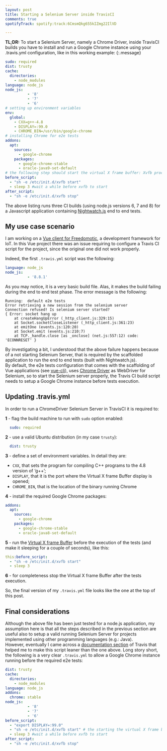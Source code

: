 ```yaml
---
layout: post
title: Starting a Selenium Server inside TravisCI
comments: true
spotifyTrack: spotify:track:6CmsmQkg655kIZmg22IlVD

---
```


**TL;DR:** To start a Selenium Server, namely a Chrome Driver, inside TravisCI builds you have to install and run a Google Chrome instance using your .travis.yml configuration, like in this working example:
{:.message}


```yml
sudo: required
dist: trusty
cache:
  directories:
    - node_modules
language: node_js
node_js:
          - '8'
          - '7'
          - '6'
# setting up environment variables
env:
  global:
    - CXX=g++-4.8
    - DISPLAY=:99.0
    - CHROME_BIN=/usr/bin/google-chrome
# installing Chrome for e2e tests
addons:
  apt:
    sources:
      - google-chrome
    packages:
      - google-chrome-stable
      - oracle-java9-set-default
# the following step should start the virtual X frame buffer: Xvfb process
before_script:
  - "sh -e /etc/init.d/xvfb start"
  - sleep 3 #wait a while before xvfb to start
after_script:
  - "sh -e /etc/init.d/xvfb stop"
```

The above listing runs three CI builds (using node.js versions 6, 7 and 8) for a Javascript application containing [Nightwatch.js](http://nightwatchjs.org) end to end tests.

## My use case scenario

I am working on a [Vue client for Freedomotic](https://github.com/freedomotic/fd-vue-webapp), a development framework for IoT. In this Vue project there was an issue requiring to configure a Travis CI script for the project, since the original one did not work properly.

Indeed, the first `.travis.yml` script was the following:

```yml
language: node_js
node_js:
          - '8.8.1'
```

As you may notice, it is a very basic build file. Alas, it makes the build failing during the end to end test phase. The error message is the following:

```
Running:  default e2e tests
Error retrieving a new session from the selenium server
Connection refused! Is selenium server started?
{ Error: socket hang up
    at createHangUpError (_http_client.js:329:15)
    at Socket.socketCloseListener (_http_client.js:361:23)
    at emitOne (events.js:120:20)
    at Socket.emit (events.js:210:7)
    at TCP._handle.close [as _onclose] (net.js:557:12) code: 'ECONNRESET' }
```   

By investigating a bit, I understood that the above failure happens because of a not starting Selenium Server, that is required by the scaffolded application to run the end to end tests (built with Nightwatch.js).  
By default, the e2e tests configuration that comes with the scaffolding of Vue applications (see [vue-cli](https://github.com/vuejs/vue-cli)), uses [Chrome Driver](https://github.com/SeleniumHQ/selenium/wiki/ChromeDriver) as WebDriver for Selenium, so to start the Selenium server properly, the Travis CI build script needs to setup a Google Chrome instance before tests execution.

## Updating .travis.yml

In order to run a ChromeDriver Selenium Server in TravisCI it is required to:

 **1** - flag the build machine to run with `sudo` option enabled:

```yml
  sudo: required
```

 **2** - use a valid Ubuntu distribution (in my case `trusty`):

```yml
  dist: trusty
```

**3** - define a set of environment variables. In detail they are:

  - `CXX`, that sets the program for compiling C++ programs to the 4.8 version of ‘g++’;
  - `DISPLAY`, that it is the port where the Virtual X frame Buffer display is opened;
  - `CHROME_BIN`, that is the location of the binary running Chrome  

 **4** - install the required Google Chrome packages:

```yml
addons:
  apt:
    sources:
      - google-chrome
    packages:
      - google-chrome-stable
      - oracle-java8-set-default
```

**5** - run the [Virtual X frame Buffer](https://en.wikipedia.org/wiki/Xvfb) before the execution of the tests (and make it sleeping for a couple of seconds), like this:

```yml
this:before_script:
  - "sh -e /etc/init.d/xvfb start"
  - sleep 3
```

**6** - for completeness stop the Virtual X frame Buffer after the tests execution.

So, the final version of my `.travis.yml` file looks like the one at the top of this post.

## Final considerations

Although the above file has been just tested for a node.js application, my assumption here is that all the steps described in the previous section are useful also to setup a valid running Selenium Server for projects implemented using other programming languages (e.g.: Java).  
However, eventually I came across a [documentation section](https://docs.travis-ci.com/user/gui-and-headless-browsers/) of Travis that helped me to make this script leaner than the one above. Long story short, the following is a very clear  `.travis.yml` to allow a Google Chrome instance running before the required e2e tests:

```yml
dist: trusty
cache:
  directories:
    - node_modules
language: node_js
addons:
  chrome: stable
node_js:
          - '8'
          - '7'
          - '6'
before_script:
  - "export DISPLAY=:99.0"
  - "sh -e /etc/init.d/xvfb start" # the starting the virtual X frame buffer: Xvfb process
  - sleep 3 #wait a while before xvfb to start
after_script:
  - "sh -e /etc/init.d/xvfb stop"
```
